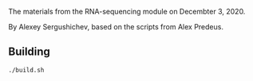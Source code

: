 The materials from the RNA-sequencing module on Decembter 3, 2020. 

By Alexey Sergushichev, based on the scripts from Alex Predeus.

## Building

```bash
./build.sh
```
